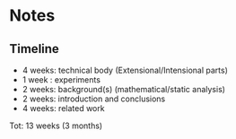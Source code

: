 # Notes

## Timeline

- 4 weeks: technical body (Extensional/Intensional parts)
- 1 week : experiments
- 2 weeks: background(s) (mathematical/static analysis)
- 2 weeks: introduction and conclusions
- 4 weeks: related work

Tot: 13 weeks (3 months)
